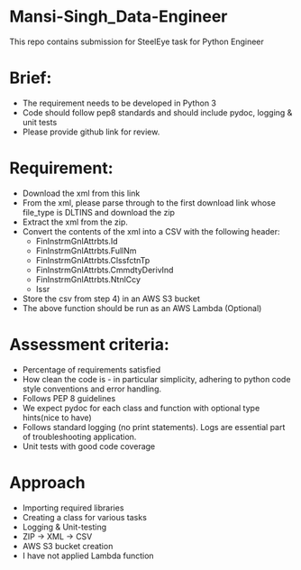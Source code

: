 # Mansi-Singh_Data-Engineer
This repo contains submission for SteelEye task for Python Engineer

# Brief:

- The requirement needs to be developed in Python 3
- Code should follow pep8 standards and should include pydoc, logging & unit tests
- Please provide github link for review.

# Requirement:

- Download the xml from this link
- From the xml, please parse through to the first download link whose file_type is DLTINS and download the zip
- Extract the xml from the zip.
- Convert the contents of the xml into a CSV with the following header:
    - FinInstrmGnlAttrbts.Id
    - FinInstrmGnlAttrbts.FullNm
    - FinInstrmGnlAttrbts.ClssfctnTp
    - FinInstrmGnlAttrbts.CmmdtyDerivInd
    - FinInstrmGnlAttrbts.NtnlCcy
    - Issr
- Store the csv from step 4) in an AWS S3 bucket
- The above function should be run as an AWS Lambda (Optional)

# Assessment criteria:

- Percentage of requirements satisfied
- How clean the code is - in particular simplicity, adhering to python code style conventions and error handling.
- Follows PEP 8 guidelines
- We expect pydoc for each class and function with optional type hints(nice to have)
- Follows standard logging (no print statements). Logs are essential part of troubleshooting application.
- Unit tests with good code coverage


# Approach
- Importing required libraries
- Creating a class for various tasks
- Logging & Unit-testing
- ZIP -> XML -> CSV
- AWS S3 bucket creation
- I have not applied Lambda function
